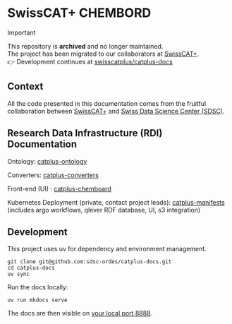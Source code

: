 # SwissCAT+ CHEMBORD

> [!IMPORTANT]  
> This repository is **archived** and no longer maintained.  
> The project has been migrated to our collaborators at [SwissCAT+](https://github.com/swisscatplus).  
> 👉 Development continues at [swisscatplus/catplus-docs](https://github.com/swisscatplus/catplus-docs)  

## Context

All the code presented in this documentation comes from the fruitful collaboration between [SwissCAT+](https://swisscatplus.ch) and [Swiss Data Science Center (SDSC)](https://www.datascience.ch).

## Research Data Infrastructure (RDI) Documentation

Ontology: [catplus-ontology](https://github.com/sdsc-ordes/catplus-ontology)

Converters: [catplus-converters](https://github.com/sdsc-ordes/catplus-converters)

Front-end (UI) : [catplus-chemboard](https://github.com/sdsc-ordes/catplus-chemboard)

Kubernetes Deployment (private, contact project leads): [catplus-manifests](https://github.com/sdsc-ordes/catplus-manifests)
(includes argo workflows, qlever RDF database, UI, s3 integration)

## Development

This project uses uv for dependency and environment management.

```
git clone git@github.com:sdsc-ordes/catplus-docs.git
cd catplus-docs
uv sync
```

Run the docs locally:

```
uv run mkdocs serve
```

The docs are then visible on [your local port 8888](http://127.0.0.1:8888/).
